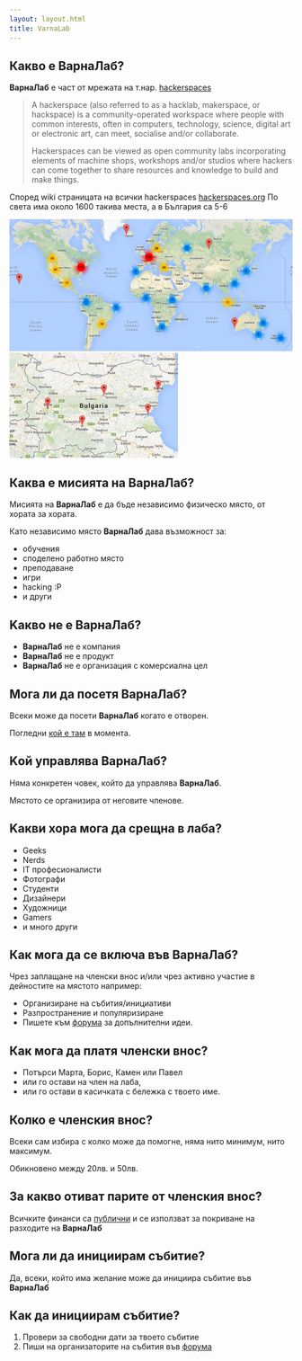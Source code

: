 ```yaml
---
layout: layout.html
title: VarnaLab
---
```


<main class="vl-page-content vl-columns">
  <article>
    <section>
      <h2>Какво е <strong class="vl-brand-name">ВарнаЛаб</strong>?</h2>
      <p>
        <strong class="vl-brand-name">ВарнаЛаб</strong> е част от мрежата на
        т.нар. <a href="https://en.wikipedia.org/wiki/Hackerspace">hackerspaces</a>
      </p>
      <blockquote cite="https://en.wikipedia.org/wiki/Hackerspace">
        <p>
          A hackerspace (also referred to as a hacklab, makerspace, or
          hackspace) is a community-operated workspace where people with
          common interests, often in computers, technology, science, digital
          art or electronic art, can meet, socialise and/or collaborate.
        </p>
        <p>
          Hackerspaces can be viewed as open community labs incorporating
          elements of machine shops, workshops and/or studios where hackers
          can come together to share resources and knowledge to build and make
          things.
        </p>
      </blockquote>
      <p>
        Според wiki страницата на всички
        hackerspaces <a href="https://hackerspaces.org/">hackerspaces.org</a>
        По света има около 1600 такива места, а в България са 5-6
      </p>
      <div class="vl-hackermaps">
        <a href="https://hackerspaces.org/wiki/List_of_Hacker_Spaces"
           title="Хакерспейси по света">
          <img src="images/hackerspacesWorldwide.jpg"
               alt="хакерспейси по света" />
        </a>
        <a href="https://wiki.hackerspaces.org/Bulgaria"
           title="Хакерспейси в България">
          <img src="images/hackerspacesBulgaria.jpg"
               alt="Хакерспейси в България" />
        </a>
      </div>
    </section>
    <section>
      <h2>Каква е мисията на <strong class="vl-brand-name">ВарнаЛаб</strong>?</h2>
      <p>
        Мисията на <strong class="vl-brand-name">ВарнаЛаб</strong> е да бъде независимо физическо място, от хората
        за хората.
      </p>
      <p>
        Като независимо място <strong class="vl-brand-name">ВарнаЛаб</strong> дава възможност за:
        <ul class="vl-ul-listing">
          <li>обучения</li>
          <li>споделено работно място</li>
          <li>преподаване</li>
          <li>игри</li>
          <li>hacking :P</li>
          <li>и други</li>
        </ul>
      </p>
    </section>
    <section>
      <h2>Kакво не е <strong class="vl-brand-name">ВарнаЛаб</strong>?</h2>
      <p>
        <ul class="vl-ul-listing">
          <li><strong class="vl-brand-name">ВарнаЛаб</strong> не е компания</li>
          <li><strong class="vl-brand-name">ВарнаЛаб</strong> не е продукт</li>
          <li> <strong class="vl-brand-name">ВарнаЛаб</strong> не е организация с комерсиална цел</li>
        </ul>
      </p>
    </section>
    <section>
      <h2>Мога ли да посетя <strong class="vl-brand-name">ВарнаЛаб</strong>?</h2>
      <p>
        Всеки може да посети <strong class="vl-brand-name">ВарнаЛаб</strong> когато е отворен.
      </p>
      <p>
        Погледни <a href="http://hq.varnalab.org/">кой е там</a> в момента.
      </p>
    </section>
    <section>
      <h2>Kой управлява <strong class="vl-brand-name">ВарнаЛаб</strong>?</h2>
      <p>
        Няма конкретен човек, който да
        управлява <strong class="vl-brand-name">ВарнаЛаб</strong>.
      </p>
      <p>
        Мястото се организира от неговите членове.
      </p>
    </section>
    <section>
      <h2>Kакви хора мога да срещна в лаба?</h2>
      <p>
        <ul class="vl-ul-listing">
          <li>Geeks</li>
          <li>Nerds</li>
          <li>IT професионалисти</li>
          <li>Фотографи</li>
          <li>Студенти</li>
          <li>Дизайнери</li>
          <li>Художници</li>
          <li>Gamers</li>
          <li>и много други</li>
        </ul>
      </p>
    </section>
    <section>
      <h2>Как мога да се включа
        във <strong class="vl-brand-name">ВарнаЛаб</strong>?</h2>
      <p>
        Чрез заплащане на членски внос и/или чрез активно участие в
        дейностите на мястото например:
        <ul class="vl-ul-listing">
          <li>Организиране на събития/инициативи</li>
          <li>Разпространение и популяризиране</li>
          <li>
            Пишете
            към <a href="https://groups.google.com/forum/#!forum/varna-lab">форума</a>
            за допълнителни идеи.
          </li>
        </ul>
      </p>
    </section>
    <section>
      <h2>Как мога да платя членски внос?</h2>
      <p>
        <ul class="vl-ul-listing">
          <li>Потърси Марта, Борис, Камен или Павел</li>
          <li>или го остави на член на лаба,</li>
          <li>или го остави в касичката с бележка с твоето име.</li>
        </ul>
      </p>
    </section>
    <section>
      <h2>Колко е членския внос?</h2>
      <p>
        Всеки сам избира с колко може да помогне, няма нито минимум, нито
        максимум.
      </p>
      <p>
        Обикновено между 20лв. и 50лв.
      </p>
    </section>
    <section>
      <h2>За какво отиват парите от членския внос?</h2>
      <p>
        Всичките финанси
        са <a href="https://spreadsheets.google.com/spreadsheet/pub?hl=en_US&hl=en_US&key=0As3N2yvtdDR8dDBueXNHdDkzN2hMSHdTQWQ3WWxzY0E&single=true&gid=0&output=html">публични</a>
        и се използват за покриване на разходите
        на <strong class="vl-brand-name">ВарнаЛаб</strong>
      </p>
    </section>
    <section>
      <h2>Мога ли да инициирам събитие?</h2>
      <p>
        Да, всеки, който има желание може да инициира събитие
        във <strong class="vl-brand-name">ВарнаЛаб</strong>
      </p>
    </section>
    <section>
      <h2>Как да инициирам събитие?</h2>
      <ol class="vl-ol-listing">
        <li>Провери за свободни дати за твоето събитие</li>
        <li>
          Пиши на организаторите на събития
          във <a href="https://groups.google.com/forum/#!forum/varna-lab">форума</a>
        </li>
      </ol>
    </section>
  </article>
  <aside>
  </aside>
</main>
